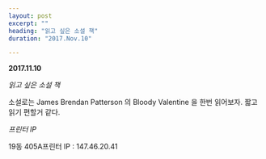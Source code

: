```yaml
---
layout: post
excerpt: ""
heading: "읽고 싶은 소설 책"
duration: "2017.Nov.10"

---
```



**2017.11.10**

*읽고 싶은 소설 책*

소설로는 James Brendan Patterson 의 Bloody Valentine 을 한번 읽어보자. 짧고 읽기 편할거 같다.


*프린터 IP*

19동 405A프린터 IP   :    147.46.20.41
